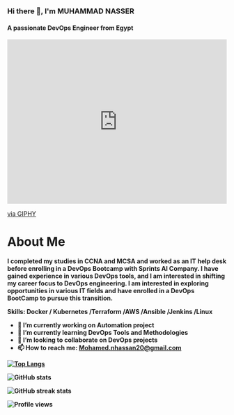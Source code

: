 ### Hi there 👋, I'm MUHAMMAD NASSER
#### A passionate DevOps Engineer from Egypt

<div style="width:100%;height:0;padding-bottom:75%;position:relative;"><iframe src="https://giphy.com/embed/qgQUggAC3Pfv687qPC" width="100%" height="100%" style="position:absolute" frameBorder="0" class="giphy-embed" allowFullScreen></iframe></div><p><a href="https://giphy.com/gifs/dommespace-domme-space-programador-qgQUggAC3Pfv687qPC">via GIPHY</a></p>

# About Me 
<b>
I completed my studies in CCNA and MCSA and worked as an IT help desk before enrolling in a DevOps Bootcamp with Sprints AI Company.
I have gained experience in various DevOps tools, and I am interested in shifting my career focus to DevOps engineering.
I am interested in exploring opportunities in various IT fields and have enrolled in a DevOps BootCamp to pursue this transition.



Skills: Docker / Kubernetes  /Terraform /AWS /Ansible /Jenkins /Linux 

- 🔭 I’m currently working on Automation project 
- 🌱 I’m currently learning DevOps Tools and Methodologies  
- 👯 I’m looking to collaborate on DevOps projects 
- 📫 How to reach me: Mohamed.nhassan20@gmail.com 


[![Top Langs](https://github-readme-stats.vercel.app/api/top-langs/?username=MuhammadNasser24)](https://github.com/anuraghazra/github-readme-stats)

![GitHub stats](https://github-readme-stats.vercel.app/api?username=MuhammadNasser24&show_icons=true)  

![GitHub streak stats](https://streak-stats.demolab.com/?user=MuhammadNasser24)  

![Profile views](https://gpvc.arturio.dev/MuhammadNasser24)  
